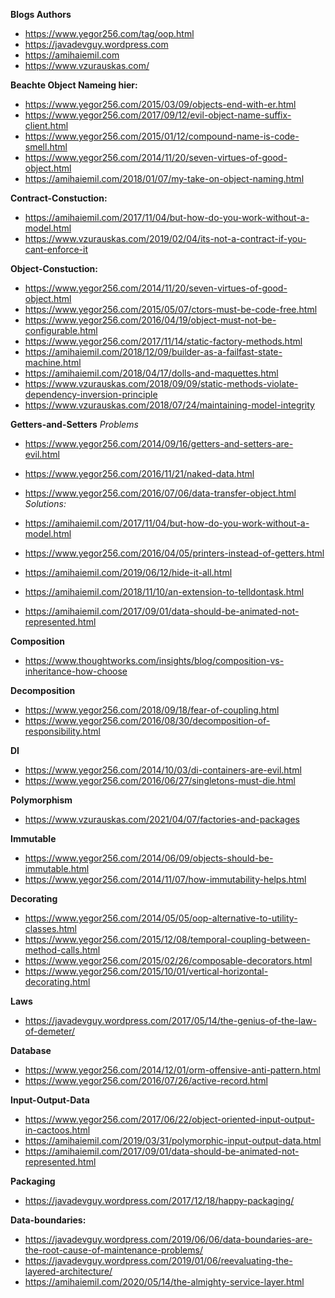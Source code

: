 
**Blogs Authors**
- https://www.yegor256.com/tag/oop.html
- https://javadevguy.wordpress.com
- https://amihaiemil.com
- https://www.vzurauskas.com/

**Beachte Object Nameing hier:**
- https://www.yegor256.com/2015/03/09/objects-end-with-er.html
- https://www.yegor256.com/2017/09/12/evil-object-name-suffix-client.html
- https://www.yegor256.com/2015/01/12/compound-name-is-code-smell.html
- https://www.yegor256.com/2014/11/20/seven-virtues-of-good-object.html
- https://amihaiemil.com/2018/01/07/my-take-on-object-naming.html

**Contract-Constuction:**
- https://amihaiemil.com/2017/11/04/but-how-do-you-work-without-a-model.html
- https://www.vzurauskas.com/2019/02/04/its-not-a-contract-if-you-cant-enforce-it

**Object-Constuction:**
- https://www.yegor256.com/2014/11/20/seven-virtues-of-good-object.html
- https://www.yegor256.com/2015/05/07/ctors-must-be-code-free.html
- https://www.yegor256.com/2016/04/19/object-must-not-be-configurable.html
- https://www.yegor256.com/2017/11/14/static-factory-methods.html
- https://amihaiemil.com/2018/12/09/builder-as-a-failfast-state-machine.html
- https://amihaiemil.com/2018/04/17/dolls-and-maquettes.html
- https://www.vzurauskas.com/2018/09/09/static-methods-violate-dependency-inversion-principle
- https://www.vzurauskas.com/2018/07/24/maintaining-model-integrity

**Getters-and-Setters**
*Problems*
- https://www.yegor256.com/2014/09/16/getters-and-setters-are-evil.html
- https://www.yegor256.com/2016/11/21/naked-data.html
- https://www.yegor256.com/2016/07/06/data-transfer-object.html
*Solutions:*
- https://amihaiemil.com/2017/11/04/but-how-do-you-work-without-a-model.html
- https://www.yegor256.com/2016/04/05/printers-instead-of-getters.html

- https://amihaiemil.com/2019/06/12/hide-it-all.html
- https://amihaiemil.com/2018/11/10/an-extension-to-telldontask.html
- https://amihaiemil.com/2017/09/01/data-should-be-animated-not-represented.html

**Composition**
- https://www.thoughtworks.com/insights/blog/composition-vs-inheritance-how-choose

**Decomposition**
- https://www.yegor256.com/2018/09/18/fear-of-coupling.html
- https://www.yegor256.com/2016/08/30/decomposition-of-responsibility.html

**DI**
- https://www.yegor256.com/2014/10/03/di-containers-are-evil.html
- https://www.yegor256.com/2016/06/27/singletons-must-die.html

**Polymorphism**
- https://www.vzurauskas.com/2021/04/07/factories-and-packages

**Immutable**
- https://www.yegor256.com/2014/06/09/objects-should-be-immutable.html
- https://www.yegor256.com/2014/11/07/how-immutability-helps.html

**Decorating**
- https://www.yegor256.com/2014/05/05/oop-alternative-to-utility-classes.html
- https://www.yegor256.com/2015/12/08/temporal-coupling-between-method-calls.html
- https://www.yegor256.com/2015/02/26/composable-decorators.html
- https://www.yegor256.com/2015/10/01/vertical-horizontal-decorating.html

**Laws**
- https://javadevguy.wordpress.com/2017/05/14/the-genius-of-the-law-of-demeter/

**Database**
- https://www.yegor256.com/2014/12/01/orm-offensive-anti-pattern.html
- https://www.yegor256.com/2016/07/26/active-record.html

 **Input-Output-Data**
- https://www.yegor256.com/2017/06/22/object-oriented-input-output-in-cactoos.html
- https://amihaiemil.com/2019/03/31/polymorphic-input-output-data.html
- https://amihaiemil.com/2017/09/01/data-should-be-animated-not-represented.html

**Packaging**
- https://javadevguy.wordpress.com/2017/12/18/happy-packaging/

**Data-boundaries:** 
- https://javadevguy.wordpress.com/2019/06/06/data-boundaries-are-the-root-cause-of-maintenance-problems/
- https://javadevguy.wordpress.com/2019/01/06/reevaluating-the-layered-architecture/
- https://amihaiemil.com/2020/05/14/the-almighty-service-layer.html

